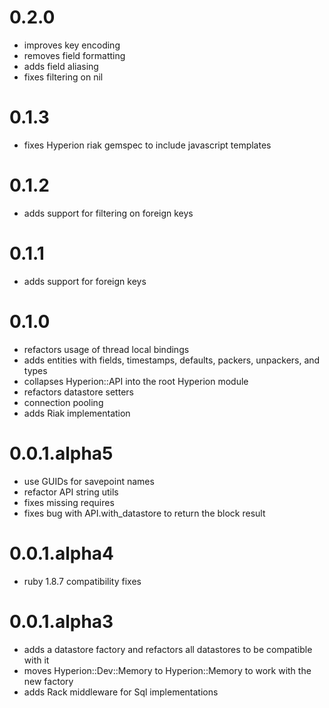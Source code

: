 # 0.2.0

* improves key encoding
* removes field formatting
* adds field aliasing
* fixes filtering on nil

# 0.1.3

* fixes Hyperion riak gemspec to include javascript templates

# 0.1.2

* adds support for filtering on foreign keys

# 0.1.1

* adds support for foreign keys

# 0.1.0

* refactors usage of thread local bindings
* adds entities with fields, timestamps, defaults, packers, unpackers, and types
* collapses Hyperion::API into the root Hyperion module
* refactors datastore setters
* connection pooling
* adds Riak implementation

# 0.0.1.alpha5

* use GUIDs for savepoint names
* refactor API string utils
* fixes missing requires
* fixes bug with API.with_datastore to return the block result

# 0.0.1.alpha4

* ruby 1.8.7 compatibility fixes

# 0.0.1.alpha3

* adds a datastore factory and refactors all datastores to be compatible with it
* moves Hyperion::Dev::Memory to Hyperion::Memory to work with the new factory
* adds Rack middleware for Sql implementations
